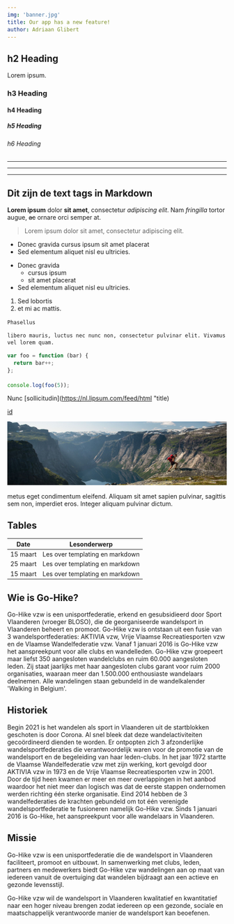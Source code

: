 ```yaml
---
img: 'banner.jpg'
title: Our app has a new feature!
author: Adriaan Glibert
---
```


## h2 Heading

Lorem ipsum.

### h3 Heading
#### h4 Heading
##### h5 Heading
###### h6 Heading

---
___

***

## Dit zijn de text tags in Markdown

**Lorem ipsum** dolor __sit amet__, consectetur *adipiscing elit*. Nam _fringilla_ tortor augue, ~~ac~~ ornare orci semper at.

> Lorem ipsum dolor sit amet, consectetur adipiscing elit.

- Donec gravida cursus ipsum sit amet placerat
- Sed elementum aliquet nisl eu ultricies.
+ Donec gravida
    - cursus ipsum
    - sit amet placerat
+ Sed elementum aliquet nisl eu ultricies.

1. Sed lobortis
2. et mi ac mattis.

`Phasellus`

```
libero mauris, luctus nec nunc non, consectetur pulvinar elit. Vivamus vel lorem quam.
```

``` js
var foo = function (bar) {
  return bar++;
};

console.log(foo(5));
```

Nunc [sollicitudin](https://nl.lipsum.com/feed/html "title)

[id]

![This is a banner](/assets/img/banner.jpg)

metus eget condimentum eleifend. Aliquam sit amet sapien pulvinar, sagittis sem non, imperdiet eros. Integer aliquam pulvinar dictum.

[id]: https://nl.lipsum.com/feed/html

## Tables

|Date|Lesonderwerp|
|----|----|
|15 maart| Les over templating en markdown |
|25 maart| Les over templating en markdown |
|15 maart| Les over templating en markdown |

<!-- ----------------------------------------------------------- -->

## Wie is Go-Hike?
Go-Hike vzw is een unisportfederatie, erkend en gesubsidieerd door Sport Vlaanderen (vroeger BLOSO), die de georganiseerde wandelsport in Vlaanderen beheert en promoot. Go-Hike vzw is ontstaan uit een fusie van 3 wandelsportfederaties: AKTIVIA vzw, Vrije Vlaamse Recreatiesporten vzw en de Vlaamse Wandelfederatie vzw. Vanaf 1 januari 2016 is Go-Hike vzw het aanspreekpunt voor alle clubs en wandelleden. Go-Hike vzw groepeert maar liefst 350 aangesloten wandelclubs en ruim 60.000 aangesloten leden. Zij staat jaarlijks met haar aangesloten clubs garant voor ruim 2000 organisaties, waaraan meer dan 1.500.000 enthousiaste wandelaars deelnemen. Alle wandelingen staan gebundeld in de wandelkalender 'Walking in Belgium'.  

## Historiek
Begin 2021 is het wandelen als sport in Vlaanderen uit de startblokken geschoten is door Corona.
 Al snel bleek dat deze wandelactiviteiten gecoördineerd dienden te worden. Er ontpopten zich 3 afzonderlijke wandelsportfederaties die verantwoordelijk waren voor de promotie van de wandelsport en de begeleiding van haar leden-clubs. In het jaar 1972 startte de Vlaamse Wandelfederatie vzw met zijn werking, kort gevolgd door AKTIVIA vzw in 1973 en de Vrije Vlaamse Recreatiesporten vzw in 2001. Door de tijd heen kwamen er meer en meer overlappingen in het aanbod waardoor het niet meer dan logisch was dat de eerste stappen ondernomen werden richting één sterke organisatie. Eind 2014 hebben de 3 wandelfederaties de krachten gebundeld om tot één verenigde wandelsportfederatie te fusioneren namelijk Go-Hike vzw. Sinds 1 januari 2016 is Go-Hike, het aanspreekpunt voor alle wandelaars in Vlaanderen. 

## Missie
Go-Hike vzw is een unisportfederatie die de wandelsport in Vlaanderen faciliteert, promoot en uitbouwt. In samenwerking met clubs, leden, partners en medewerkers biedt Go-Hike vzw wandelingen aan op maat van iedereen vanuit de overtuiging dat wandelen bijdraagt aan een actieve en gezonde levensstijl.

Go-Hike vzw wil de wandelsport in Vlaanderen kwalitatief en kwantitatief naar een hoger niveau brengen zodat iedereen op een gezonde, sociale en maatschappelijk verantwoorde manier de wandelsport kan beoefenen.
